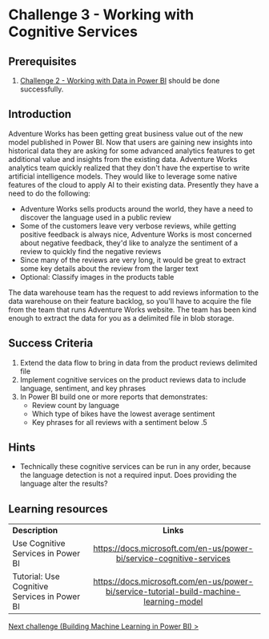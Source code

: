 # Challenge 3 - Working with Cognitive Services

## Prerequisites

1. [Challenge 2 - Working with Data in Power BI](./02-Dataflows.md) should be done successfully.


## Introduction

Adventure Works has been getting great business value out of the new model published in Power BI.  Now that users are gaining new insights into historical data they are asking for some advanced analytics features to get additional value and insights from the existing data.  Adventure Works analytics team quickly realized that they don't have the expertise to write artificial intelligence models.  They would like to leverage some native features of the cloud to apply AI to their existing data.  Presently they have a need to do the following:
*   Adventure Works sells products around the world, they have a need to discover the language used in a public review
*   Some of the customers leave very verbose reviews, while getting positive feedback is always nice, Adventure Works is most concerned about negative feedback, they'd like to analyze the sentiment of a review to quickly find the negative reviews
*   Since many of the reviews are very long, it would be great to extract some key details about the review from the larger text
*   Optional:  Classify images in the products table

The data warehouse team has the request to add reviews information to the data warehouse on their feature backlog, so you'll have to acquire the file from the team that runs Adventure Works website.  The team has been kind enough to extract the data for you as a delimited file in blob storage.

## Success Criteria
1.  Extend the data flow to bring in data from the product reviews delimited file
1.  Implement cognitive services on the product reviews data to include language, sentiment, and key phrases
1.  In Power BI build one or more reports that demonstrates:
    *   Review count by language
    *   Which type of bikes have the lowest average sentiment
    * Key phrases for all reviews with a sentiment below .5

## Hints

*   Technically these cognitive services can be run in any order, because the language detection is not a required input.  Does providing the language alter the results?


## Learning resources

|                                            |                                                                                                                                                       |
| ------------------------------------------ | :---------------------------------------------------------------------------------------------------------------------------------------------------: |
| **Description**                            |                                                                       **Links**                                                                       |
| Use Cognitive Services in Power BI | <https://docs.microsoft.com/en-us/power-bi/service-cognitive-services> |
| Tutorial: Use Cognitive Services in Power BI | https://docs.microsoft.com/en-us/power-bi/service-tutorial-build-machine-learning-model |

[Next challenge (Building Machine Learning in Power BI) >](./04-PowerBIAutoML.md)